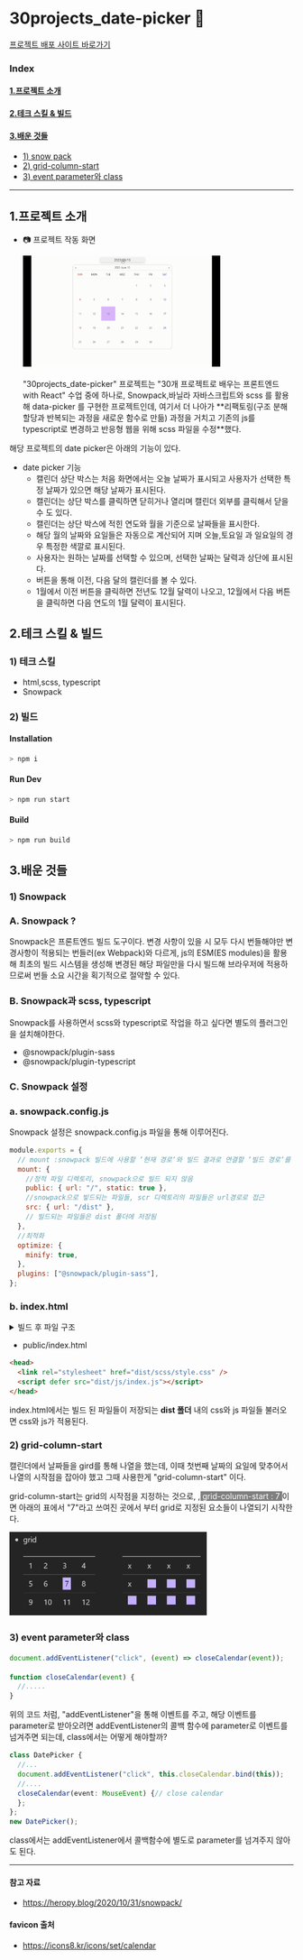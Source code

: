 # 30projects_date-picker 📅

[프로젝트 배포 사이트 바로가기](https://badahertz52.github.io/30projects_date-picker/)

### Index

#### <a href="#introduce">1.프로젝트 소개</a>

#### <a href="#tech">2.테크 스킬 & 빌드</a>

#### <a href="study">3.배운 것들</a>

- <a href="#snow-pack">1) snow pack</a>
- <a href="#grid">2) grid-column-start</a>
- <a href="#event">3) event parameter와 class</a>

---

## <div id="introduce">1.프로젝트 소개</div>

- 📷 프로젝트 작동 화면

  <img alt="date picker simulation" src="./readme_assets/date-picker.gif" width="350px">
  <br/>
  <br/>
  "30projects_date-picker" 프로젝트는 "30개 프로젝트로 배우는 프론트엔드 with React" 수업 중에 하나로, Snowpack,바닐라 자바스크립트와 scss 를 활용해 data-picker 를 구현한 프로젝트인데, 여기서 더 나아가 **리팩토링(구조 분해 할당과 반복되는 과정을 새로운 함수로 만듦) 과정을 거치고 기존의 js를 typescript로 변경하고 반응형 웹을 위해 scss 파일을 수정**했다.

해당 프로젝트의 date picker은 아래의 기능이 있다.

- date picker 기능
  - 캘린더 상단 박스는 처음 화면에서는 오늘 날짜가 표시되고 사용자가 선택한 특정 날짜가 있으면 해당 날짜가 표시된다.
  - 캘린더는 상단 박스를 클릭하면 닫히거나 열리며 캘린더 외부를 클릭해서 닫을 수 도 있다.
  - 캘린더는 상단 박스에 적힌 연도와 월을 기준으로 날짜들을 표시한다.
  - 해당 월의 날짜와 요일들은 자동으로 계산되어 지며 오늘,토요일 과 일요일의 경우 특정한 색깔로 표시된다.
  - 사용자는 원하는 날짜를 선택할 수 있으며, 선택한 날짜는 달력과 상단에 표시된다.
  - 버튼을 통해 이전, 다음 달의 캘린더를 볼 수 있다.
  - 1월에서 이전 버튼을 클릭하면 전년도 12월 달력이 나오고, 12월에서 다음 버튼을 클릭하면 다음 연도의 1월 달력이 표시된다.

## <div id="tech">2.테크 스킬 & 빌드</div>

### 1) 테크 스킬

- html,scss, typescript
- Snowpack

### 2) 빌드

#### Installation

```bash
> npm i
```

#### Run Dev 

```bash
> npm run start
```

#### Build

```bash
> npm run build
```

## <div id="study">3.배운 것들</div>

### <div id="snow-pack">1) Snowpack</div>

### A. Snowpack ?

Snowpack은 프론트엔드 빌드 도구이다.
변경 사항이 있을 시 모두 다시 번들해야만 변경사항이 적용되는 번들러(ex Webpack)와 다르게, js의 ESM(ES modules)을 활용해 최초의 빌드 시스템을 생성해 변경된 해당 파일만을 다시 빌드해 브라우저에 적용하므로써 번들 소요 시간을 획기적으로 절약할 수 있다.

### B. Snowpack과 scss, typescript

Snowpack를 사용하면서 scss와 typescript로 작업을 하고 싶다면 별도의 플러그인을 설치해야한다.

- @snowpack/plugin-sass
- @snowpack/plugin-typescript

### C. Snowpack 설정

### a. snowpack.config.js

Snowpack 설정은 snowpack.config.js 파일을 통해 이루어진다.

```js
module.exports = {
  // mount :snowpack 빌드에 사용할 ‘현재 경로‘와 빌드 결과로 연결할 ‘빌드 경로‘를 지정
  mount: {
    //정적 파일 디렉토리, snowpack으로 빌드 되지 않음
    public: { url: "/", static: true },
    //snowpack으로 빟드되는 파일들, scr 디렉토리의 파일들은 url경로로 접근
    src: { url: "/dist" },
    // 빌드되는 파일들은 dist 폴더에 저장됨
  },
  //최적화
  optimize: {
    minify: true,
  },
  plugins: ["@snowpack/plugin-sass"],
};
```

### b. index.html

<details>
<summary>빌드 후 파일 구조</summary>
<div markdown="1">

  <img markdown="1" alt="project file structure" src="./readme_assets/documents.png" height="300px">

</div>
</details>

- public/index.html

```html
<head>
  <link rel="stylesheet" href="dist/scss/style.css" />
  <script defer src="dist/js/index.js"></script>
</head>
```

index.html에서는 빌드 된 파일들이 저장되는 **dist 폴더** 내의 css와 js 파일들 불러오면 css와 js가 적용된다.

### <div id="grid">2) grid-column-start</div>

캘린더에서 날짜들을 gird를 통해 나열을 했는데, 이때 첫번째 날짜의 요일에 맞추어서 나열의 시작점을 잡아야 했고 그때 사용한게 "grid-column-start" 이다.

grid-column-start는 grid의 시작점을 지정하는 것으로, ,<span style="background-color:gray; color:white"> grid-column-start : 7 </span> 이면 아래의 표에서 "7"라고 쓰여진 곳에서 부터 grid로 지정된 요소들이 나열되기 시작한다.

  <img alt="grid" src="./readme_assets/grid.png" width="350px">

### <div id="event"> 3) event parameter와 class</div>

```js
document.addEventListener("click", (event) => closeCalendar(event));

function closeCalendar(event) {
  //.....
}
```

위의 코드 처럼, "addEventListener"을 통해 이벤트를 주고, 해당 이벤트를 parameter로 받아오려면 addEventListener의 콜백 함수에 parameter로 이벤트를 넘겨주면 되는데, class에서는 어떻게 해야할까?

```typescript
class DatePicker {
  //...
  document.addEventListener("click", this.closeCalendar.bind(this));
  //....
  closeCalendar(event: MouseEvent) {// close calendar
  };
};
new DatePicker();
```

class에서는 addEventListener에서 콜백함수에 별도로 parameter를 넘겨주지 않아도 된다.

---

#### 참고 자료

- https://heropy.blog/2020/10/31/snowpack/

#### favicon 출처

- https://icons8.kr/icons/set/calendar
